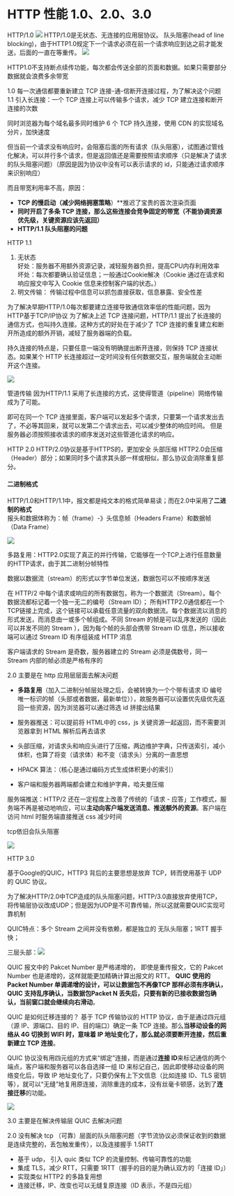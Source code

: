 # HTTP 性能 1.0、2.0、3.0

HTTP/1.0
![](../../public/HTTP%20性能-20240702202645224.jpg)
HTTP/1.0是无状态、无连接的应用层协议。
队头阻塞(head of line blocking)，由于HTTP1.0规定下一个请求必须在前一个请求响应到达之前才能发送，后面的一直在等重传。
![](../../public/HTTP%20性能-20240702202742862.jpg)


HTTP1.0不支持断点续传功能，每次都会传送全部的页面和数据。如果只需要部分数据就会浪费多余带宽

1.0 每一次通信都要重新建立 TCP 连接-通-信断开连接过程，为了解决这个问题 1.1 引入长连接：一个 TCP 连接上可以传输多个请求，减少 TCP 建立连接和断开连接的次数

同时浏览器为每个域名最多同时维护 6 个 TCP 持久连接，使用 CDN 的实现域名分片，加快速度

但当前一个请求没有响应时，会阻塞后面的所有请求（队头阻塞），试图通过管线化解决，可以并行多个请求，但是返回值还是需要按照请求顺序（只是解决了请求的队头阻塞问题）（原因是因为协议中没有可以表示请求的 id，只能通过请求顺序来识别响应）

而且带宽利用率不高，原因：

- **TCP 的慢启动（减少网络拥塞策略**）**推迟了宝贵的首次渲染页面
- **同时开启了多条 TCP 连接，那么这些连接会竞争固定的带宽（不能协调资源优先级，关键资源应该先返回）**
- **HTTP/1.1 队头阻塞的问题**


HTTP 1.1

1. 无状态  
    好处：服务器不用额外资源记录，减轻服务器负担，提高CPU内存利用效率  
    坏处：每次都要确认验证信息；一般通过Cookie解决（Cookie 通过在请求和响应报文中写入 Cookie 信息来控制客户端的状态。）
2. 明文传输： 传输过程中信息可以抓包直接获取，信息暴露、安全性差

为了解决早期HTTP/1.0每次都要建立连接导致通信效率低的性能问题，因为HTTP基于TCP/IP协议
为了解决上述 TCP 连接问题，HTTP/1.1 提出了长连接的通信方式，也叫持久连接。这种方式的好处在于减少了 TCP 连接的重复建立和断开所造成的额外开销，减轻了服务器端的负载。

持久连接的特点是，只要任意一端没有明确提出断开连接，则保持 TCP 连接状态。如果某个 HTTP 长连接超过一定时间没有任何数据交互，服务端就会主动断开这个连接。

![](../../public/HTTP%20性能-20240702203148204.jpg)


管道传输
因为HTTP/1.1 采用了长连接的方式，这使得管道（pipeline）网络传输成为了可能。

即可在同一个 TCP 连接里面，客户端可以发起多个请求，只要第一个请求发出去了，不必等其回来，就可以发第二个请求出去，可以减少整体的响应时间。
但是服务器必须按照接收请求的顺序发送对这些管道化请求的响应。


HTTP 2.0
HTTP/2.0协议是基于HTTPS的，更加安全
头部压缩 HTTP2.0会压缩（Header）部分；如果同时多个请求其头部一样或相似，那么协议会消除重复部分。

#### 二进制格式

HTTP/1.0和HTTP/1.1中，报文都是纯文本的格式简单易读；而在2.0中采用了**二进制的格式**  
报头和数据体称为：帧（frame）-》头信息帧（Headers Frame）和数据帧（Data Frame）

![](../../public/HTTP%20性能-20240702202705601.jpg)

多路复用：HTTP2.0实现了真正的并行传输，它能够在一个TCP上进行任意数量的HTTP请求，由于其二进制分帧特性

数据以数据流（stream）的形式以字节单位发送，数据包可以不按顺序发送

在 HTTP/2 中每个请求或响应的所有数据包，称为一个数据流（Stream）。每个数据流都标记着一个独一无二的编号（Stream ID）；
所有HTTP2.0通信都在一个TCP链接上完成，这个链接可以承载任意流量的双向数据流。每个数据流以消息的形式发送，而消息由一或多个帧组成。不同 Stream 的帧是可以乱序发送的（因此可以并发不同的 Stream ），因为每个帧的头部会携带 Stream ID 信息，所以接收端可以通过 Stream ID 有序组装成 HTTP 消息

客户端请求的 Stream 是奇数，服务器建立的 Stream 必须是偶数号，同一 Stream 内部的帧必须是严格有序的

2.0 主要是在 http 应用层层面去解决问题

- **多路复用**（加入二进制分帧层处理之后，会被转换为一个个带有请求 ID 编号唯一标识的帧（头部或者数据，最新单位）），故服务器可以设置优先级优先返回一些资源，因为浏览器可以通过筛选 id 拼接出结果
- 服务器推送：可以提前将 HTML中的 css，js 关键资源一起返回，而不需要浏览器拿到 HTML 解析后再去请求
- 头部压缩，对请求头和响应头进行了压缩，两边维护字典，只传送索引，减小体积，也算了将变（请求体）和不变（请求头）分离的一直思想

- HPACK 算法：（核心是通过编码方式生成体积更小的索引）
- 客户端和服务器两端都会建立和维护字典，哈夫曼压缩

服务端推送：HTTP/2 还在一定程度上改善了传统的「请求 - 应答」工作模式，服务端不再是被动地响应，可以**主动向客户端发送消息、推送额外的资源**。客户端在访问 html 时服务端直接推送 css 减少时间

tcp依旧会队头阻塞

![](../../public/HTTP%20性能-20240702202757163.jpg)

HTTP 3.0

基于Google的QUIC，HTTP3 背后的主要思想是放弃 TCP，转而使用基于 UDP 的 QUIC 协议。

为了解决HTTP/2.0中TCP造成的队头阻塞问题，HTTP/3.0直接放弃使用TCP，将传输层协议改成UDP；但是因为UDP是不可靠传输，所以这就需要QUIC实现可靠机制

QUIC特点：多个 Stream 之间并没有依赖，都是独立的 无队头阻塞；1RTT 握手快；

三层头部：![](../../public/HTTP%20性能-20240702203720887.jpg)

QUIC 报文中的 Pakcet Number 是严格递增的， 即使是重传报文，它的 Pakcet Number 也是递增的，这样就能更加精确计算出报文的 RTT。
**QUIC 使用的 Packet Number 单调递增的设计，可以让数据包不再像TCP 那样必须有序确认，QUIC 支持乱序确认，当数据包Packet N 丢失后，只要有新的已接收数据包确认，当前窗口就会继续向右滑动**。

QUIC 是如何迁移连接的？
基于 TCP 传输协议的 HTTP 协议，由于是通过四元组（源 IP、源端口、目的 IP、目的端口）确定一条 TCP 连接。那么**当移动设备的网络从 4G 切换到 WIFI 时，意味着 IP 地址变化了，那么就必须要断开连接，然后重新建立 TCP 连接**。

QUIC 协议没有用四元组的方式来“绑定”连接，而是通过**连接 ID**来标记通信的两个端点，客户端和服务器可以各自选择一组 ID 来标记自己，因此即使移动设备的网络变化后，导致 IP 地址变化了，只要仍保有上下文信息（比如连接 ID、TLS 密钥等），就可以“无缝”地复用原连接，消除重连的成本，没有丝毫卡顿感，达到了**连接迁移**的功能。

![](../../public/HTTP%20性能-20240702202808029.jpg)

3.0 主要是在解决传输层 QUIC 去解决问题

2.0 没有解决 tcp （可靠）层面的队头阻塞问题（字节流协议必须保证收到的数据是连续完整的，丢包触发重传），以及连接握手 1.5RTT

- 基于 udp， 引入 quic 类似 TCP 的流量控制、传输可靠性的功能
- 集成 TLS，减少 RTT，只需要 1RTT（握手的目的是为确认双方的「连接 ID」）
- 实现类似 HTTP2 的多路复用想
- 连接迁移，IP、改变也可以无缝复原连接（ID 表示，不是四元组）